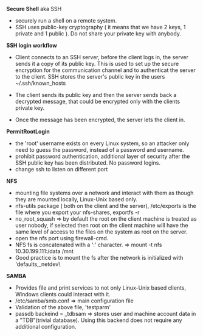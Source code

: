 **Secure Shell** aka SSH
 * securely run a shell on a remote system.
 * SSH uses public-key cryptography ( it means that we have 2 keys, 1 private and 1 public ). Do not share your private key with anybody.

**SSH login workflow**
 * Client connects to an SSH server, before the client logs in, the server sends it a copy of its public key. This is used to
 set up the secure encryption for the communication channel and to authenticat the server to the client. SSH stores the 
 server's public key in the users ~/.ssh/known_hosts
 
 * The client sends its public key and then the server sends back a decrypted message, that could be encrypted only with the clients private key.
 
 * Once the message has been encrypted, the server lets the client in.
 
**PermitRootLogin**
 * the 'root' username exists on every Linux system, so an attacker only need to guess the password, instead of a password and username.
 * prohibit password authentication, additional layer of security after the SSH public key has been distributed. No password logins.
 * change ssh to listen on different port

**NFS**
 * mounting file systems over a network and interact with them as though they are mounted locally, Linux-Unix based only.
 * nfs-utils package ( both on the client and the server), /etc/exports is the file where you export your nfs-shares, exportfs -r
 * no_root_squash => by default the root on the client machine is treated as user nobody, if selected then root on the client machine will have the same level of access to the files on the system as root on the server.
 * open the nfs port using firewall-cmd.
 * NFS fs is concatenated with a ':' character. => mount -t nfs 10.30.199.111:/data /mnt
 * Good practice is to mount the fs after the network is initialized with 'defaults,_netdev\
 
 **SAMBA**
 * Provides file and print services to not only Linux-Unix based clients, Windows clients could  interact with it.
 * /etc/samba/smb.conf => main configuration file
 * Validation of the above file, 'testparm'
 * passdb backeind = _tdbsam => stores user and machine account data in a "TDB"(trivial database). Using this backend does not require any additional configuration. 
 
